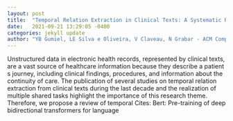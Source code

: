 ```yaml
---
layout: post
title:  "Temporal Relation Extraction in Clinical Texts: A Systematic Review"
date:   2021-09-21 13:29:05 -0400
categories: jekyll update
author: "YB Gumiel, LE Silva e Oliveira, V Claveau, N Grabar - ACM Computing Surveys , 2021"
---
```

Unstructured data in electronic health records, represented by clinical texts, are a vast source of healthcare information because they describe a patient s journey, including clinical findings, procedures, and information about the continuity of care. The publication of several studies on temporal relation extraction from clinical texts during the last decade and the realization of multiple shared tasks highlight the importance of this research theme. Therefore, we propose a review of temporal Cites: Bert: Pre-training of deep bidirectional transformers for language